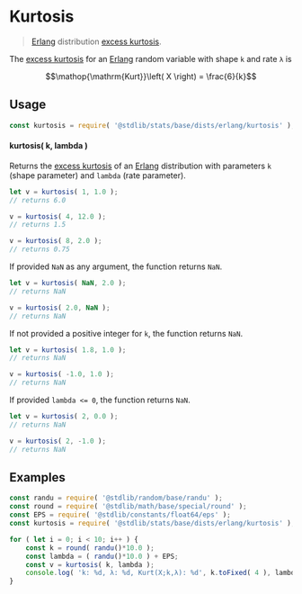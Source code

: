 <!--

@license Apache-2.0

Copyright (c) 2018 The Stdlib Authors.

Licensed under the Apache License, Version 2.0 (the "License");
you may not use this file except in compliance with the License.
You may obtain a copy of the License at

   http://www.apache.org/licenses/LICENSE-2.0

Unless required by applicable law or agreed to in writing, software
distributed under the License is distributed on an "AS IS" BASIS,
WITHOUT WARRANTIES OR CONDITIONS OF ANY KIND, either express or implied.
See the License for the specific language governing permissions and
limitations under the License.

-->

# Kurtosis

> [Erlang][erlang-distribution] distribution [excess kurtosis][kurtosis].

<!-- Section to include introductory text. Make sure to keep an empty line after the intro `section` element and another before the `/section` close. -->

<section class="intro">

The [excess kurtosis][kurtosis] for an [Erlang][erlang-distribution] random variable with shape `k` and rate `λ` is

<!-- <equation class="equation" label="eq:erlang_kurtosis" align="center" raw="\operatorname{Kurt}\left( X \right) = \frac{6}{k}" alt="Excess kurtosis for an Erlang distribution."> -->

```math
\mathop{\mathrm{Kurt}}\left( X \right) = \frac{6}{k}
```

<!-- <div class="equation" align="center" data-raw-text="\operatorname{Kurt}\left( X \right) = \frac{6}{k}" data-equation="eq:erlang_kurtosis">
    <img src="https://cdn.jsdelivr.net/gh/stdlib-js/stdlib@51534079fef45e990850102147e8945fb023d1d0/lib/node_modules/@stdlib/stats/base/dists/erlang/kurtosis/docs/img/equation_erlang_kurtosis.svg" alt="Excess kurtosis for an Erlang distribution.">
    <br>
</div> -->

<!-- </equation> -->

</section>

<!-- /.intro -->

<!-- Package usage documentation. -->

<section class="usage">

## Usage

```javascript
const kurtosis = require( '@stdlib/stats/base/dists/erlang/kurtosis' );
```

#### kurtosis( k, lambda )

Returns the [excess kurtosis][kurtosis] of an [Erlang][erlang-distribution] distribution with parameters `k` (shape parameter) and `lambda` (rate parameter).

```javascript
let v = kurtosis( 1, 1.0 );
// returns 6.0

v = kurtosis( 4, 12.0 );
// returns 1.5

v = kurtosis( 8, 2.0 );
// returns 0.75
```

If provided `NaN` as any argument, the function returns `NaN`.

```javascript
let v = kurtosis( NaN, 2.0 );
// returns NaN

v = kurtosis( 2.0, NaN );
// returns NaN
```

If not provided a positive integer for `k`, the function returns `NaN`.

```javascript
let v = kurtosis( 1.8, 1.0 );
// returns NaN

v = kurtosis( -1.0, 1.0 );
// returns NaN
```

If provided `lambda <= 0`, the function returns `NaN`.

```javascript
let v = kurtosis( 2, 0.0 );
// returns NaN

v = kurtosis( 2, -1.0 );
// returns NaN
```

</section>

<!-- /.usage -->

<!-- Package usage notes. Make sure to keep an empty line after the `section` element and another before the `/section` close. -->

<section class="notes">

</section>

<!-- /.notes -->

<!-- Package usage examples. -->

<section class="examples">

## Examples

<!-- eslint no-undef: "error" -->

```javascript
const randu = require( '@stdlib/random/base/randu' );
const round = require( '@stdlib/math/base/special/round' );
const EPS = require( '@stdlib/constants/float64/eps' );
const kurtosis = require( '@stdlib/stats/base/dists/erlang/kurtosis' );

for ( let i = 0; i < 10; i++ ) {
    const k = round( randu()*10.0 );
    const lambda = ( randu()*10.0 ) + EPS;
    const v = kurtosis( k, lambda );
    console.log( 'k: %d, λ: %d, Kurt(X;k,λ): %d', k.toFixed( 4 ), lambda.toFixed( 4 ), v.toFixed( 4 ) );
}
```

</section>

<!-- /.examples -->

<!-- Section to include cited references. If references are included, add a horizontal rule *before* the section. Make sure to keep an empty line after the `section` element and another before the `/section` close. -->

<section class="references">

</section>

<!-- /.references -->

<!-- Section for related `stdlib` packages. Do not manually edit this section, as it is automatically populated. -->

<section class="related">

</section>

<!-- /.related -->

<!-- Section for all links. Make sure to keep an empty line after the `section` element and another before the `/section` close. -->

<section class="links">

[erlang-distribution]: https://en.wikipedia.org/wiki/Erlang_distribution

[kurtosis]: https://en.wikipedia.org/wiki/Kurtosis

</section>

<!-- /.links -->
